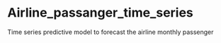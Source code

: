 # Airline_passanger_time_series
Time series predictive model to forecast the airline monthly passenger 

